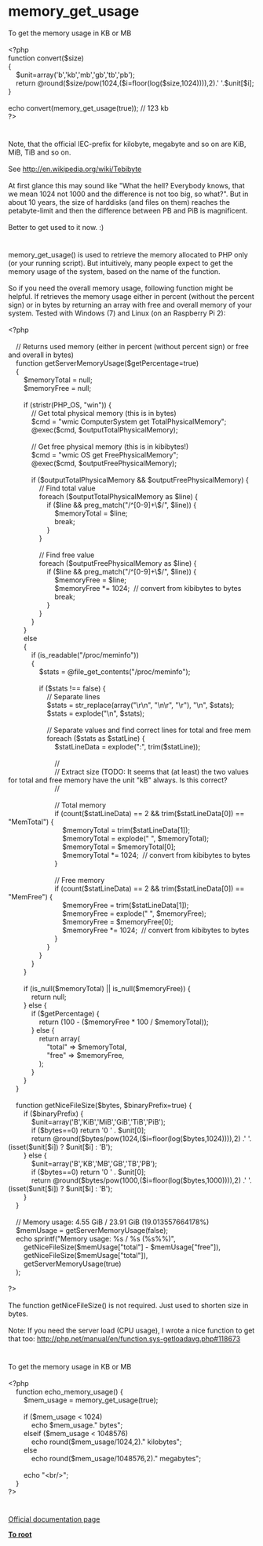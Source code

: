 # memory_get_usage




<div class="phpcode"><span class="html">
To get the memory usage in KB or MB<br><br><span class="default">&lt;?php<br></span><span class="keyword">function </span><span class="default">convert</span><span class="keyword">(</span><span class="default">$size</span><span class="keyword">)<br> {<br>&#xA0; &#xA0; </span><span class="default">$unit</span><span class="keyword">=array(</span><span class="string">&apos;b&apos;</span><span class="keyword">,</span><span class="string">&apos;kb&apos;</span><span class="keyword">,</span><span class="string">&apos;mb&apos;</span><span class="keyword">,</span><span class="string">&apos;gb&apos;</span><span class="keyword">,</span><span class="string">&apos;tb&apos;</span><span class="keyword">,</span><span class="string">&apos;pb&apos;</span><span class="keyword">);<br>&#xA0; &#xA0; return @</span><span class="default">round</span><span class="keyword">(</span><span class="default">$size</span><span class="keyword">/</span><span class="default">pow</span><span class="keyword">(</span><span class="default">1024</span><span class="keyword">,(</span><span class="default">$i</span><span class="keyword">=</span><span class="default">floor</span><span class="keyword">(</span><span class="default">log</span><span class="keyword">(</span><span class="default">$size</span><span class="keyword">,</span><span class="default">1024</span><span class="keyword">)))),</span><span class="default">2</span><span class="keyword">).</span><span class="string">&apos; &apos;</span><span class="keyword">.</span><span class="default">$unit</span><span class="keyword">[</span><span class="default">$i</span><span class="keyword">];<br> }<br><br>echo </span><span class="default">convert</span><span class="keyword">(</span><span class="default">memory_get_usage</span><span class="keyword">(</span><span class="default">true</span><span class="keyword">)); </span><span class="comment">// 123 kb<br></span><span class="default">?&gt;</span>
</span>
</div>
  

#


<div class="phpcode"><span class="html">
Note, that the official IEC-prefix for kilobyte, megabyte and so on are KiB, MiB, TiB and so on.<br><br>See <a href="http://en.wikipedia.org/wiki/Tebibyte" rel="nofollow" target="_blank">http://en.wikipedia.org/wiki/Tebibyte</a><br><br>At first glance this may sound like &quot;What the hell? Everybody knows, that we mean 1024 not 1000 and the difference is not too big, so what?&quot;. But in about 10 years, the size of harddisks (and files on them) reaches the petabyte-limit and then the difference between PB and PiB is magnificent.<br><br>Better to get used to it now. :)</span>
</div>
  

#


<div class="phpcode"><span class="html">
memory_get_usage() is used to retrieve the memory allocated to PHP only (or your running script). But intuitively, many people expect to get the memory usage of the system, based on the name of the function.<br><br>So if you need the overall memory usage, following function might be helpful. If retrieves the memory usage either in percent (without the percent sign) or in bytes by returning an array with free and overall memory of your system. Tested with Windows (7) and Linux (on an Raspberry Pi 2):<br><br><span class="default">&lt;?php<br><br>&#xA0; &#xA0; </span><span class="comment">// Returns used memory (either in percent (without percent sign) or free and overall in bytes)<br>&#xA0; &#xA0; </span><span class="keyword">function </span><span class="default">getServerMemoryUsage</span><span class="keyword">(</span><span class="default">$getPercentage</span><span class="keyword">=</span><span class="default">true</span><span class="keyword">)<br>&#xA0; &#xA0; {<br>&#xA0; &#xA0; &#xA0; &#xA0; </span><span class="default">$memoryTotal </span><span class="keyword">= </span><span class="default">null</span><span class="keyword">;<br>&#xA0; &#xA0; &#xA0; &#xA0; </span><span class="default">$memoryFree </span><span class="keyword">= </span><span class="default">null</span><span class="keyword">;<br><br>&#xA0; &#xA0; &#xA0; &#xA0; if (</span><span class="default">stristr</span><span class="keyword">(</span><span class="default">PHP_OS</span><span class="keyword">, </span><span class="string">&quot;win&quot;</span><span class="keyword">)) {<br>&#xA0; &#xA0; &#xA0; &#xA0; &#xA0; &#xA0; </span><span class="comment">// Get total physical memory (this is in bytes)<br>&#xA0; &#xA0; &#xA0; &#xA0; &#xA0; &#xA0; </span><span class="default">$cmd </span><span class="keyword">= </span><span class="string">&quot;wmic ComputerSystem get TotalPhysicalMemory&quot;</span><span class="keyword">;<br>&#xA0; &#xA0; &#xA0; &#xA0; &#xA0; &#xA0; @</span><span class="default">exec</span><span class="keyword">(</span><span class="default">$cmd</span><span class="keyword">, </span><span class="default">$outputTotalPhysicalMemory</span><span class="keyword">);<br><br>&#xA0; &#xA0; &#xA0; &#xA0; &#xA0; &#xA0; </span><span class="comment">// Get free physical memory (this is in kibibytes!)<br>&#xA0; &#xA0; &#xA0; &#xA0; &#xA0; &#xA0; </span><span class="default">$cmd </span><span class="keyword">= </span><span class="string">&quot;wmic OS get FreePhysicalMemory&quot;</span><span class="keyword">;<br>&#xA0; &#xA0; &#xA0; &#xA0; &#xA0; &#xA0; @</span><span class="default">exec</span><span class="keyword">(</span><span class="default">$cmd</span><span class="keyword">, </span><span class="default">$outputFreePhysicalMemory</span><span class="keyword">);<br><br>&#xA0; &#xA0; &#xA0; &#xA0; &#xA0; &#xA0; if (</span><span class="default">$outputTotalPhysicalMemory </span><span class="keyword">&amp;&amp; </span><span class="default">$outputFreePhysicalMemory</span><span class="keyword">) {<br>&#xA0; &#xA0; &#xA0; &#xA0; &#xA0; &#xA0; &#xA0; &#xA0; </span><span class="comment">// Find total value<br>&#xA0; &#xA0; &#xA0; &#xA0; &#xA0; &#xA0; &#xA0; &#xA0; </span><span class="keyword">foreach (</span><span class="default">$outputTotalPhysicalMemory </span><span class="keyword">as </span><span class="default">$line</span><span class="keyword">) {<br>&#xA0; &#xA0; &#xA0; &#xA0; &#xA0; &#xA0; &#xA0; &#xA0; &#xA0; &#xA0; if (</span><span class="default">$line </span><span class="keyword">&amp;&amp; </span><span class="default">preg_match</span><span class="keyword">(</span><span class="string">&quot;/^[0-9]+\$/&quot;</span><span class="keyword">, </span><span class="default">$line</span><span class="keyword">)) {<br>&#xA0; &#xA0; &#xA0; &#xA0; &#xA0; &#xA0; &#xA0; &#xA0; &#xA0; &#xA0; &#xA0; &#xA0; </span><span class="default">$memoryTotal </span><span class="keyword">= </span><span class="default">$line</span><span class="keyword">;<br>&#xA0; &#xA0; &#xA0; &#xA0; &#xA0; &#xA0; &#xA0; &#xA0; &#xA0; &#xA0; &#xA0; &#xA0; break;<br>&#xA0; &#xA0; &#xA0; &#xA0; &#xA0; &#xA0; &#xA0; &#xA0; &#xA0; &#xA0; }<br>&#xA0; &#xA0; &#xA0; &#xA0; &#xA0; &#xA0; &#xA0; &#xA0; }<br><br>&#xA0; &#xA0; &#xA0; &#xA0; &#xA0; &#xA0; &#xA0; &#xA0; </span><span class="comment">// Find free value<br>&#xA0; &#xA0; &#xA0; &#xA0; &#xA0; &#xA0; &#xA0; &#xA0; </span><span class="keyword">foreach (</span><span class="default">$outputFreePhysicalMemory </span><span class="keyword">as </span><span class="default">$line</span><span class="keyword">) {<br>&#xA0; &#xA0; &#xA0; &#xA0; &#xA0; &#xA0; &#xA0; &#xA0; &#xA0; &#xA0; if (</span><span class="default">$line </span><span class="keyword">&amp;&amp; </span><span class="default">preg_match</span><span class="keyword">(</span><span class="string">&quot;/^[0-9]+\$/&quot;</span><span class="keyword">, </span><span class="default">$line</span><span class="keyword">)) {<br>&#xA0; &#xA0; &#xA0; &#xA0; &#xA0; &#xA0; &#xA0; &#xA0; &#xA0; &#xA0; &#xA0; &#xA0; </span><span class="default">$memoryFree </span><span class="keyword">= </span><span class="default">$line</span><span class="keyword">;<br>&#xA0; &#xA0; &#xA0; &#xA0; &#xA0; &#xA0; &#xA0; &#xA0; &#xA0; &#xA0; &#xA0; &#xA0; </span><span class="default">$memoryFree </span><span class="keyword">*= </span><span class="default">1024</span><span class="keyword">;&#xA0; </span><span class="comment">// convert from kibibytes to bytes<br>&#xA0; &#xA0; &#xA0; &#xA0; &#xA0; &#xA0; &#xA0; &#xA0; &#xA0; &#xA0; &#xA0; &#xA0; </span><span class="keyword">break;<br>&#xA0; &#xA0; &#xA0; &#xA0; &#xA0; &#xA0; &#xA0; &#xA0; &#xA0; &#xA0; }<br>&#xA0; &#xA0; &#xA0; &#xA0; &#xA0; &#xA0; &#xA0; &#xA0; }<br>&#xA0; &#xA0; &#xA0; &#xA0; &#xA0; &#xA0; }<br>&#xA0; &#xA0; &#xA0; &#xA0; }<br>&#xA0; &#xA0; &#xA0; &#xA0; else<br>&#xA0; &#xA0; &#xA0; &#xA0; {<br>&#xA0; &#xA0; &#xA0; &#xA0; &#xA0; &#xA0; if (</span><span class="default">is_readable</span><span class="keyword">(</span><span class="string">&quot;/proc/meminfo&quot;</span><span class="keyword">))<br>&#xA0; &#xA0; &#xA0; &#xA0; &#xA0; &#xA0; {<br>&#xA0; &#xA0; &#xA0; &#xA0; &#xA0; &#xA0; &#xA0; &#xA0; </span><span class="default">$stats </span><span class="keyword">= @</span><span class="default">file_get_contents</span><span class="keyword">(</span><span class="string">&quot;/proc/meminfo&quot;</span><span class="keyword">);<br><br>&#xA0; &#xA0; &#xA0; &#xA0; &#xA0; &#xA0; &#xA0; &#xA0; if (</span><span class="default">$stats </span><span class="keyword">!== </span><span class="default">false</span><span class="keyword">) {<br>&#xA0; &#xA0; &#xA0; &#xA0; &#xA0; &#xA0; &#xA0; &#xA0; &#xA0; &#xA0; </span><span class="comment">// Separate lines<br>&#xA0; &#xA0; &#xA0; &#xA0; &#xA0; &#xA0; &#xA0; &#xA0; &#xA0; &#xA0; </span><span class="default">$stats </span><span class="keyword">= </span><span class="default">str_replace</span><span class="keyword">(array(</span><span class="string">&quot;\r\n&quot;</span><span class="keyword">, </span><span class="string">&quot;\n\r&quot;</span><span class="keyword">, </span><span class="string">&quot;\r&quot;</span><span class="keyword">), </span><span class="string">&quot;\n&quot;</span><span class="keyword">, </span><span class="default">$stats</span><span class="keyword">);<br>&#xA0; &#xA0; &#xA0; &#xA0; &#xA0; &#xA0; &#xA0; &#xA0; &#xA0; &#xA0; </span><span class="default">$stats </span><span class="keyword">= </span><span class="default">explode</span><span class="keyword">(</span><span class="string">&quot;\n&quot;</span><span class="keyword">, </span><span class="default">$stats</span><span class="keyword">);<br><br>&#xA0; &#xA0; &#xA0; &#xA0; &#xA0; &#xA0; &#xA0; &#xA0; &#xA0; &#xA0; </span><span class="comment">// Separate values and find correct lines for total and free mem<br>&#xA0; &#xA0; &#xA0; &#xA0; &#xA0; &#xA0; &#xA0; &#xA0; &#xA0; &#xA0; </span><span class="keyword">foreach (</span><span class="default">$stats </span><span class="keyword">as </span><span class="default">$statLine</span><span class="keyword">) {<br>&#xA0; &#xA0; &#xA0; &#xA0; &#xA0; &#xA0; &#xA0; &#xA0; &#xA0; &#xA0; &#xA0; &#xA0; </span><span class="default">$statLineData </span><span class="keyword">= </span><span class="default">explode</span><span class="keyword">(</span><span class="string">&quot;:&quot;</span><span class="keyword">, </span><span class="default">trim</span><span class="keyword">(</span><span class="default">$statLine</span><span class="keyword">));<br><br>&#xA0; &#xA0; &#xA0; &#xA0; &#xA0; &#xA0; &#xA0; &#xA0; &#xA0; &#xA0; &#xA0; &#xA0; </span><span class="comment">//<br>&#xA0; &#xA0; &#xA0; &#xA0; &#xA0; &#xA0; &#xA0; &#xA0; &#xA0; &#xA0; &#xA0; &#xA0; // Extract size (TODO: It seems that (at least) the two values for total and free memory have the unit &quot;kB&quot; always. Is this correct?<br>&#xA0; &#xA0; &#xA0; &#xA0; &#xA0; &#xA0; &#xA0; &#xA0; &#xA0; &#xA0; &#xA0; &#xA0; //<br><br>&#xA0; &#xA0; &#xA0; &#xA0; &#xA0; &#xA0; &#xA0; &#xA0; &#xA0; &#xA0; &#xA0; &#xA0; // Total memory<br>&#xA0; &#xA0; &#xA0; &#xA0; &#xA0; &#xA0; &#xA0; &#xA0; &#xA0; &#xA0; &#xA0; &#xA0; </span><span class="keyword">if (</span><span class="default">count</span><span class="keyword">(</span><span class="default">$statLineData</span><span class="keyword">) == </span><span class="default">2 </span><span class="keyword">&amp;&amp; </span><span class="default">trim</span><span class="keyword">(</span><span class="default">$statLineData</span><span class="keyword">[</span><span class="default">0</span><span class="keyword">]) == </span><span class="string">&quot;MemTotal&quot;</span><span class="keyword">) {<br>&#xA0; &#xA0; &#xA0; &#xA0; &#xA0; &#xA0; &#xA0; &#xA0; &#xA0; &#xA0; &#xA0; &#xA0; &#xA0; &#xA0; </span><span class="default">$memoryTotal </span><span class="keyword">= </span><span class="default">trim</span><span class="keyword">(</span><span class="default">$statLineData</span><span class="keyword">[</span><span class="default">1</span><span class="keyword">]);<br>&#xA0; &#xA0; &#xA0; &#xA0; &#xA0; &#xA0; &#xA0; &#xA0; &#xA0; &#xA0; &#xA0; &#xA0; &#xA0; &#xA0; </span><span class="default">$memoryTotal </span><span class="keyword">= </span><span class="default">explode</span><span class="keyword">(</span><span class="string">&quot; &quot;</span><span class="keyword">, </span><span class="default">$memoryTotal</span><span class="keyword">);<br>&#xA0; &#xA0; &#xA0; &#xA0; &#xA0; &#xA0; &#xA0; &#xA0; &#xA0; &#xA0; &#xA0; &#xA0; &#xA0; &#xA0; </span><span class="default">$memoryTotal </span><span class="keyword">= </span><span class="default">$memoryTotal</span><span class="keyword">[</span><span class="default">0</span><span class="keyword">];<br>&#xA0; &#xA0; &#xA0; &#xA0; &#xA0; &#xA0; &#xA0; &#xA0; &#xA0; &#xA0; &#xA0; &#xA0; &#xA0; &#xA0; </span><span class="default">$memoryTotal </span><span class="keyword">*= </span><span class="default">1024</span><span class="keyword">;&#xA0; </span><span class="comment">// convert from kibibytes to bytes<br>&#xA0; &#xA0; &#xA0; &#xA0; &#xA0; &#xA0; &#xA0; &#xA0; &#xA0; &#xA0; &#xA0; &#xA0; </span><span class="keyword">}<br><br>&#xA0; &#xA0; &#xA0; &#xA0; &#xA0; &#xA0; &#xA0; &#xA0; &#xA0; &#xA0; &#xA0; &#xA0; </span><span class="comment">// Free memory<br>&#xA0; &#xA0; &#xA0; &#xA0; &#xA0; &#xA0; &#xA0; &#xA0; &#xA0; &#xA0; &#xA0; &#xA0; </span><span class="keyword">if (</span><span class="default">count</span><span class="keyword">(</span><span class="default">$statLineData</span><span class="keyword">) == </span><span class="default">2 </span><span class="keyword">&amp;&amp; </span><span class="default">trim</span><span class="keyword">(</span><span class="default">$statLineData</span><span class="keyword">[</span><span class="default">0</span><span class="keyword">]) == </span><span class="string">&quot;MemFree&quot;</span><span class="keyword">) {<br>&#xA0; &#xA0; &#xA0; &#xA0; &#xA0; &#xA0; &#xA0; &#xA0; &#xA0; &#xA0; &#xA0; &#xA0; &#xA0; &#xA0; </span><span class="default">$memoryFree </span><span class="keyword">= </span><span class="default">trim</span><span class="keyword">(</span><span class="default">$statLineData</span><span class="keyword">[</span><span class="default">1</span><span class="keyword">]);<br>&#xA0; &#xA0; &#xA0; &#xA0; &#xA0; &#xA0; &#xA0; &#xA0; &#xA0; &#xA0; &#xA0; &#xA0; &#xA0; &#xA0; </span><span class="default">$memoryFree </span><span class="keyword">= </span><span class="default">explode</span><span class="keyword">(</span><span class="string">&quot; &quot;</span><span class="keyword">, </span><span class="default">$memoryFree</span><span class="keyword">);<br>&#xA0; &#xA0; &#xA0; &#xA0; &#xA0; &#xA0; &#xA0; &#xA0; &#xA0; &#xA0; &#xA0; &#xA0; &#xA0; &#xA0; </span><span class="default">$memoryFree </span><span class="keyword">= </span><span class="default">$memoryFree</span><span class="keyword">[</span><span class="default">0</span><span class="keyword">];<br>&#xA0; &#xA0; &#xA0; &#xA0; &#xA0; &#xA0; &#xA0; &#xA0; &#xA0; &#xA0; &#xA0; &#xA0; &#xA0; &#xA0; </span><span class="default">$memoryFree </span><span class="keyword">*= </span><span class="default">1024</span><span class="keyword">;&#xA0; </span><span class="comment">// convert from kibibytes to bytes<br>&#xA0; &#xA0; &#xA0; &#xA0; &#xA0; &#xA0; &#xA0; &#xA0; &#xA0; &#xA0; &#xA0; &#xA0; </span><span class="keyword">}<br>&#xA0; &#xA0; &#xA0; &#xA0; &#xA0; &#xA0; &#xA0; &#xA0; &#xA0; &#xA0; }<br>&#xA0; &#xA0; &#xA0; &#xA0; &#xA0; &#xA0; &#xA0; &#xA0; }<br>&#xA0; &#xA0; &#xA0; &#xA0; &#xA0; &#xA0; }<br>&#xA0; &#xA0; &#xA0; &#xA0; }<br><br>&#xA0; &#xA0; &#xA0; &#xA0; if (</span><span class="default">is_null</span><span class="keyword">(</span><span class="default">$memoryTotal</span><span class="keyword">) || </span><span class="default">is_null</span><span class="keyword">(</span><span class="default">$memoryFree</span><span class="keyword">)) {<br>&#xA0; &#xA0; &#xA0; &#xA0; &#xA0; &#xA0; return </span><span class="default">null</span><span class="keyword">;<br>&#xA0; &#xA0; &#xA0; &#xA0; } else {<br>&#xA0; &#xA0; &#xA0; &#xA0; &#xA0; &#xA0; if (</span><span class="default">$getPercentage</span><span class="keyword">) {<br>&#xA0; &#xA0; &#xA0; &#xA0; &#xA0; &#xA0; &#xA0; &#xA0; return (</span><span class="default">100 </span><span class="keyword">- (</span><span class="default">$memoryFree </span><span class="keyword">* </span><span class="default">100 </span><span class="keyword">/ </span><span class="default">$memoryTotal</span><span class="keyword">));<br>&#xA0; &#xA0; &#xA0; &#xA0; &#xA0; &#xA0; } else {<br>&#xA0; &#xA0; &#xA0; &#xA0; &#xA0; &#xA0; &#xA0; &#xA0; return array(<br>&#xA0; &#xA0; &#xA0; &#xA0; &#xA0; &#xA0; &#xA0; &#xA0; &#xA0; &#xA0; </span><span class="string">&quot;total&quot; </span><span class="keyword">=&gt; </span><span class="default">$memoryTotal</span><span class="keyword">,<br>&#xA0; &#xA0; &#xA0; &#xA0; &#xA0; &#xA0; &#xA0; &#xA0; &#xA0; &#xA0; </span><span class="string">&quot;free&quot; </span><span class="keyword">=&gt; </span><span class="default">$memoryFree</span><span class="keyword">,<br>&#xA0; &#xA0; &#xA0; &#xA0; &#xA0; &#xA0; &#xA0; &#xA0; );<br>&#xA0; &#xA0; &#xA0; &#xA0; &#xA0; &#xA0; }<br>&#xA0; &#xA0; &#xA0; &#xA0; }<br>&#xA0; &#xA0; }<br><br>&#xA0; &#xA0; function </span><span class="default">getNiceFileSize</span><span class="keyword">(</span><span class="default">$bytes</span><span class="keyword">, </span><span class="default">$binaryPrefix</span><span class="keyword">=</span><span class="default">true</span><span class="keyword">) {<br>&#xA0; &#xA0; &#xA0; &#xA0; if (</span><span class="default">$binaryPrefix</span><span class="keyword">) {<br>&#xA0; &#xA0; &#xA0; &#xA0; &#xA0; &#xA0; </span><span class="default">$unit</span><span class="keyword">=array(</span><span class="string">&apos;B&apos;</span><span class="keyword">,</span><span class="string">&apos;KiB&apos;</span><span class="keyword">,</span><span class="string">&apos;MiB&apos;</span><span class="keyword">,</span><span class="string">&apos;GiB&apos;</span><span class="keyword">,</span><span class="string">&apos;TiB&apos;</span><span class="keyword">,</span><span class="string">&apos;PiB&apos;</span><span class="keyword">);<br>&#xA0; &#xA0; &#xA0; &#xA0; &#xA0; &#xA0; if (</span><span class="default">$bytes</span><span class="keyword">==</span><span class="default">0</span><span class="keyword">) return </span><span class="string">&apos;0 &apos; </span><span class="keyword">. </span><span class="default">$unit</span><span class="keyword">[</span><span class="default">0</span><span class="keyword">];<br>&#xA0; &#xA0; &#xA0; &#xA0; &#xA0; &#xA0; return @</span><span class="default">round</span><span class="keyword">(</span><span class="default">$bytes</span><span class="keyword">/</span><span class="default">pow</span><span class="keyword">(</span><span class="default">1024</span><span class="keyword">,(</span><span class="default">$i</span><span class="keyword">=</span><span class="default">floor</span><span class="keyword">(</span><span class="default">log</span><span class="keyword">(</span><span class="default">$bytes</span><span class="keyword">,</span><span class="default">1024</span><span class="keyword">)))),</span><span class="default">2</span><span class="keyword">) .</span><span class="string">&apos; &apos;</span><span class="keyword">. (isset(</span><span class="default">$unit</span><span class="keyword">[</span><span class="default">$i</span><span class="keyword">]) ? </span><span class="default">$unit</span><span class="keyword">[</span><span class="default">$i</span><span class="keyword">] : </span><span class="string">&apos;B&apos;</span><span class="keyword">);<br>&#xA0; &#xA0; &#xA0; &#xA0; } else {<br>&#xA0; &#xA0; &#xA0; &#xA0; &#xA0; &#xA0; </span><span class="default">$unit</span><span class="keyword">=array(</span><span class="string">&apos;B&apos;</span><span class="keyword">,</span><span class="string">&apos;KB&apos;</span><span class="keyword">,</span><span class="string">&apos;MB&apos;</span><span class="keyword">,</span><span class="string">&apos;GB&apos;</span><span class="keyword">,</span><span class="string">&apos;TB&apos;</span><span class="keyword">,</span><span class="string">&apos;PB&apos;</span><span class="keyword">);<br>&#xA0; &#xA0; &#xA0; &#xA0; &#xA0; &#xA0; if (</span><span class="default">$bytes</span><span class="keyword">==</span><span class="default">0</span><span class="keyword">) return </span><span class="string">&apos;0 &apos; </span><span class="keyword">. </span><span class="default">$unit</span><span class="keyword">[</span><span class="default">0</span><span class="keyword">];<br>&#xA0; &#xA0; &#xA0; &#xA0; &#xA0; &#xA0; return @</span><span class="default">round</span><span class="keyword">(</span><span class="default">$bytes</span><span class="keyword">/</span><span class="default">pow</span><span class="keyword">(</span><span class="default">1000</span><span class="keyword">,(</span><span class="default">$i</span><span class="keyword">=</span><span class="default">floor</span><span class="keyword">(</span><span class="default">log</span><span class="keyword">(</span><span class="default">$bytes</span><span class="keyword">,</span><span class="default">1000</span><span class="keyword">)))),</span><span class="default">2</span><span class="keyword">) .</span><span class="string">&apos; &apos;</span><span class="keyword">. (isset(</span><span class="default">$unit</span><span class="keyword">[</span><span class="default">$i</span><span class="keyword">]) ? </span><span class="default">$unit</span><span class="keyword">[</span><span class="default">$i</span><span class="keyword">] : </span><span class="string">&apos;B&apos;</span><span class="keyword">);<br>&#xA0; &#xA0; &#xA0; &#xA0; }<br>&#xA0; &#xA0; }<br><br>&#xA0; &#xA0; </span><span class="comment">// Memory usage: 4.55 GiB / 23.91 GiB (19.013557664178%)<br>&#xA0; &#xA0; </span><span class="default">$memUsage </span><span class="keyword">= </span><span class="default">getServerMemoryUsage</span><span class="keyword">(</span><span class="default">false</span><span class="keyword">);<br>&#xA0; &#xA0; echo </span><span class="default">sprintf</span><span class="keyword">(</span><span class="string">&quot;Memory usage: %s / %s (%s%%)&quot;</span><span class="keyword">,<br>&#xA0; &#xA0; &#xA0; &#xA0; </span><span class="default">getNiceFileSize</span><span class="keyword">(</span><span class="default">$memUsage</span><span class="keyword">[</span><span class="string">&quot;total&quot;</span><span class="keyword">] - </span><span class="default">$memUsage</span><span class="keyword">[</span><span class="string">&quot;free&quot;</span><span class="keyword">]),<br>&#xA0; &#xA0; &#xA0; &#xA0; </span><span class="default">getNiceFileSize</span><span class="keyword">(</span><span class="default">$memUsage</span><span class="keyword">[</span><span class="string">&quot;total&quot;</span><span class="keyword">]),<br>&#xA0; &#xA0; &#xA0; &#xA0; </span><span class="default">getServerMemoryUsage</span><span class="keyword">(</span><span class="default">true</span><span class="keyword">)<br>&#xA0; &#xA0; );<br><br></span><span class="default">?&gt;<br></span><br>The function getNiceFileSize() is not required. Just used to shorten size in bytes.<br><br>Note: If you need the server load (CPU usage), I wrote a nice function to get that too: <a href="http://php.net/manual/en/function.sys-getloadavg.php#118673" rel="nofollow" target="_blank">http://php.net/manual/en/function.sys-getloadavg.php#118673</a></span>
</div>
  

#


<div class="phpcode"><span class="html">
To get the memory usage in KB or MB
<br>
<br><span class="default">&lt;?php
<br>&#xA0; &#xA0; </span><span class="keyword">function </span><span class="default">echo_memory_usage</span><span class="keyword">() {
<br>&#xA0; &#xA0; &#xA0; &#xA0; </span><span class="default">$mem_usage </span><span class="keyword">= </span><span class="default">memory_get_usage</span><span class="keyword">(</span><span class="default">true</span><span class="keyword">);
<br>&#xA0; &#xA0; &#xA0; &#xA0; 
<br>&#xA0; &#xA0; &#xA0; &#xA0; if (</span><span class="default">$mem_usage </span><span class="keyword">&lt; </span><span class="default">1024</span><span class="keyword">)
<br>&#xA0; &#xA0; &#xA0; &#xA0; &#xA0; &#xA0; echo </span><span class="default">$mem_usage</span><span class="keyword">.</span><span class="string">&quot; bytes&quot;</span><span class="keyword">;
<br>&#xA0; &#xA0; &#xA0; &#xA0; elseif (</span><span class="default">$mem_usage </span><span class="keyword">&lt; </span><span class="default">1048576</span><span class="keyword">)
<br>&#xA0; &#xA0; &#xA0; &#xA0; &#xA0; &#xA0; echo </span><span class="default">round</span><span class="keyword">(</span><span class="default">$mem_usage</span><span class="keyword">/</span><span class="default">1024</span><span class="keyword">,</span><span class="default">2</span><span class="keyword">).</span><span class="string">&quot; kilobytes&quot;</span><span class="keyword">;
<br>&#xA0; &#xA0; &#xA0; &#xA0; else
<br>&#xA0; &#xA0; &#xA0; &#xA0; &#xA0; &#xA0; echo </span><span class="default">round</span><span class="keyword">(</span><span class="default">$mem_usage</span><span class="keyword">/</span><span class="default">1048576</span><span class="keyword">,</span><span class="default">2</span><span class="keyword">).</span><span class="string">&quot; megabytes&quot;</span><span class="keyword">;
<br>&#xA0; &#xA0; &#xA0; &#xA0; &#xA0; &#xA0; 
<br>&#xA0; &#xA0; &#xA0; &#xA0; echo </span><span class="string">&quot;&lt;br/&gt;&quot;</span><span class="keyword">;
<br>&#xA0; &#xA0; }
<br></span><span class="default">?&gt;</span>
</span>
</div>
  

#

[Official documentation page](https://www.php.net/manual/en/function.memory-get-usage.php)

**[To root](/)**